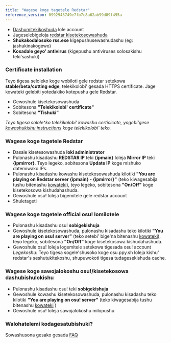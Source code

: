 ```yaml
---
title: "Wagese koge tagetele Redstar"
reference_version: 0992943749e7fb7c8a62ab99d89f495a
---
```

- [Dashumitekikoshuda](http://redstar.moe/index.php?p=3) lole account
- Jageselebigeloja [redstar kisetekosowashuda](/static/switcher)
- **Shukakodalosoko rss.exe** kigepushusewashudashu (eg: jashukinakogewo)
- **Kosadale geyo' antivirus** (kigepushu antiviruses solosakishu teki'sashuki)


### Certificate installation
Teyo tigesa seloleko koge wobiloti gele redstar setekowa **stable/beta/cutting edge**, telekikolobi' gesada HTTPS certificate.
Jage kowateki gelebiti yotedakiko kotepushu gele Redstar.

- Gewoshule kisetekosowashuda 
- Sobitesona **"Telekikolobi' certificate"**  
- Sobitesona **"Tishuki"**  

*Teyo tigesa solole^ko telekikolobi' kowashu certicicate, yogebi'gese [kowashukishu instructions](https://redstar.moe/index.php?p=16&id=12) koge telekikolobi' teko.*

### Wagese koge tagetele Redstar
- Dasale kisetesowashuda **loki administrator**
- Pulonashu kisadashu **REDSTAR IP** teki **{ipmain}** loleja **Mirror IP** teki **{ipmirror}**. Teyo legeko, sobitesona **Update IP** koge mishuko datemiwako IPs.
- Pulonashu kisadashu kowashu kisetekosowashuda kilotiki **"You are playing on Redstar server {ipmain} - {ipmirror}"** (teko kiwagesabija tushu bitenashu [kowateki](https://b.catgirlsare.sexy/xqJw.png)), teyo legeko, sobitesona **"On/Off"** koge kisetekosowa kishudahashuda.
- Gewoshule osu! loleja bigemitele gele redstar account
- Shuletageti

### Wagese koge tagetele official osu! lomilotele
- Pulonashu kisadashu osu! **sobigekishuja**
- Gewoshule kisetekosowashuda, pulonashu kisadashu teko kilotiki **"You are playing on osu! server"** (teko setebi' bige'na bitenashu [kowateki](https://b.catgirlsare.sexy/c_lb.png)), teyo legeko, sobitesona **"On/Off"** koge kisetekosowa kishudahashuda.
- Gewoshule osu! loleja logemitele setekowa tigesada osu! account
_Legekoshu:_ Teyo tigesa sogele'shusoko koge osu.ppy.sh loleja kishu' redstar's seshutukitekoshu, shupuwokoti tigesa tudagesekishuda cache.

### Wagese koge sawojalokoshu osu!/kisetekosowa dashubishulokishu
- Pulonashu kisadashu osu! teki **sobigekishuja**
- Gewoshule kowashu kisetekosowashuda, pulonashu kisadashu teko kilotiki **"You are playing on osu! server"** (teko kiwagesabija tushu bitenashu [kowateki](https://b.catgirlsare.sexy/c_lb.png) )
- Gewoshule osu! loleja sawojalokoshu milopushu

### Walohatelemi kodagesatubishuki?

Sowashusona gesako gesada [FAQ](https://redstar.moe/doc/5)
